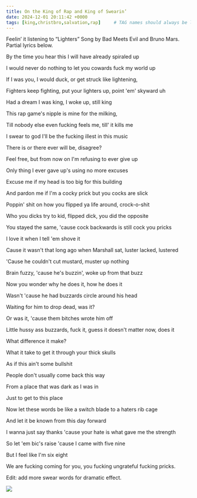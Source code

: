 ```yaml
---
title: On the King of Rap and King of Swearin’
date: 2024-12-01 20:11:42 +0000
tags: [king,christbro,salvation,rap]     # TAG names should always be lowercase
---
```


Feelin’ it listening to “Lighters” Song by Bad Meets Evil and Bruno Mars. Partial lyrics below.

By the time you hear this I will have already spiraled up

I would never do nothing to let you cowards fuck my world up

If I was you, I would duck, or get struck like lightening,

Fighters keep fighting, put your lighters up, point 'em' skyward uh

Had a dream I was king, I woke up, still king

This rap game's nipple is mine for the milking,

Till nobody else even fucking feels me, till' it kills me

I swear to god I'll be the fucking illest in this music

There is or there ever will be, disagree?

Feel free, but from now on I'm refusing to ever give up

Only thing I ever gave up's using no more excuses

Excuse me if my head is too big for this building

And pardon me if I'm a cocky prick but you cocks are slick

Poppin' shit on how you flipped ya life around, crock-o-shit

Who you dicks try to kid, flipped dick, you did the opposite

You stayed the same, 'cause cock backwards is still cock you pricks

I love it when I tell 'em shove it

Cause it wasn't that long ago when Marshall sat, luster lacked, lustered

'Cause he couldn't cut mustard, muster up nothing

Brain fuzzy, 'cause he's buzzin', woke up from that buzz

Now you wonder why he does it, how he does it

Wasn't 'cause he had buzzards circle around his head

Waiting for him to drop dead, was it?

Or was it, 'cause them bitches wrote him off

Little hussy ass buzzards, fuck it, guess it doesn't matter now, does it

What difference it make?

What it take to get it through your thick skulls

As if this ain't some bullshit

People don't usually come back this way

From a place that was dark as I was in

Just to get to this place

Now let these words be like a switch blade to a haters rib cage

And let it be known from this day forward

I wanna just say thanks 'cause your hate is what gave me the strength

So let 'em bic's raise 'cause I came with five nine

But I feel like I'm six eight

We are fucking coming for you, you fucking ungrateful fucking pricks.

Edit: add more swear words for dramatic effect.

![](/cfa715fc19aeb58817fa14dce0e2f6e9.jpeg)